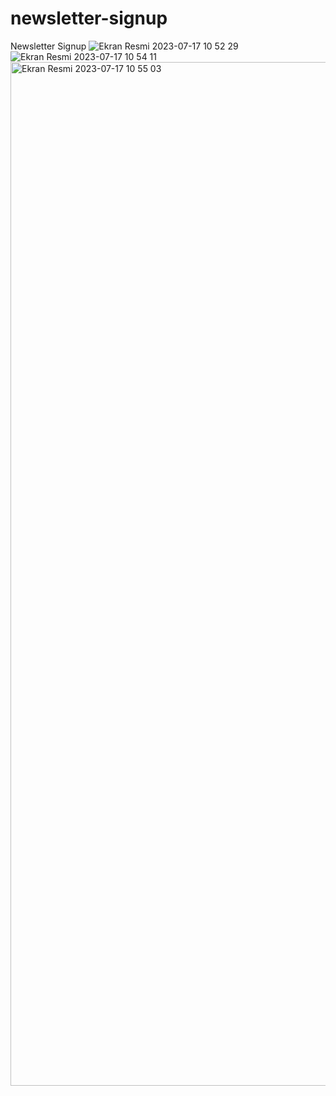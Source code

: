 # newsletter-signup
Newsletter Signup
![Ekran Resmi 2023-07-17 10 52 29](https://github.com/tarantuna/newsletter-signup/assets/118597175/79dc0e85-9330-4c0b-b9c6-e80eb14a3ea8)
![Ekran Resmi 2023-07-17 10 54 11](https://github.com/tarantuna/newsletter-signup/assets/118597175/f75ffee6-af3f-4a2f-8b66-dd199c9d6eb8)
<img width="1638" alt="Ekran Resmi 2023-07-17 10 55 03" src="https://github.com/tarantuna/newsletter-signup/assets/118597175/5049f370-dc3e-40b4-b353-29042d099400">

